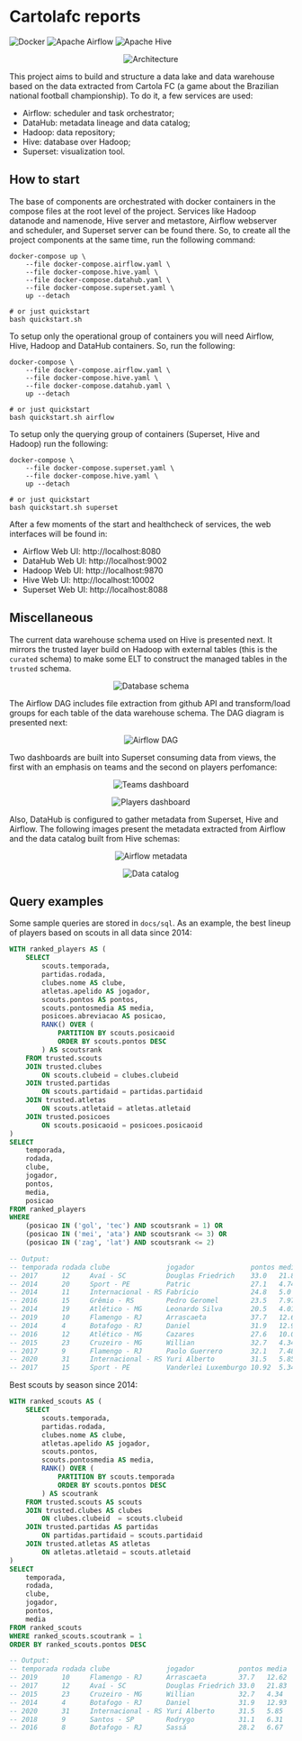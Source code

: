 # Cartolafc reports

<p>
<img alt="Docker" src="https://img.shields.io/badge/docker-%230db7ed.svg?&style=for-the-badge&logo=docker&logoColor=white"/>
<img alt="Apache Airflow" src="https://img.shields.io/badge/apacheairflow-%23017cee.svg?&style=for-the-badge&logo=apache-airflow&logoColor=white"/>
<img alt="Apache Hive" src="https://img.shields.io/badge/apachehive-%23FDEE21.svg?&style=for-the-badge&logo=apache-hive&logoColor=black"/>
</p>

<p align="center">
<img alt="Architecture" src="./docs/architecture.jpg"/>
</p>

This project aims to build and structure a data lake and data warehouse based on the data extracted from Cartola FC (a game about the Brazilian national football championship). To do it, a few services are used:

- Airflow: scheduler and task orchestrator;
- DataHub: metadata lineage and data catalog;
- Hadoop: data repository;
- Hive: database over Hadoop;
- Superset: visualization tool.

## How to start

The base of components are orchestrated with docker containers in the compose files at the root level of the project. Services like Hadoop datanode and namenode, Hive server and metastore, Airflow webserver and scheduler, and Superset server can be found there. So, to create all the project components at the same time, run the following command:

```shell
docker-compose up \
    --file docker-compose.airflow.yaml \
    --file docker-compose.hive.yaml \
    --file docker-compose.datahub.yaml \
    --file docker-compose.superset.yaml \
    up --detach

# or just quickstart
bash quickstart.sh
```

To setup only the operational group of containers you will need Airflow, Hive, Hadoop and DataHub containers. So, run the following:

```shell
docker-compose \
    --file docker-compose.airflow.yaml \
    --file docker-compose.hive.yaml \
    --file docker-compose.datahub.yaml \
    up --detach

# or just quickstart
bash quickstart.sh airflow
```

To setup only the querying group of containers (Superset, Hive and Hadoop) run the following:

```shell
docker-compose \
    --file docker-compose.superset.yaml \
    --file docker-compose.hive.yaml \
    up --detach

# or just quickstart
bash quickstart.sh superset
```

After a few moments of the start and healthcheck of services, the web interfaces will be found in:
- Airflow Web UI: http://localhost:8080
- DataHub Web UI: http://localhost:9002
- Hadoop Web UI: http://localhost:9870
- Hive Web UI: http://localhost:10002
- Superset Web UI: http://localhost:8088

## Miscellaneous

The current data warehouse schema used on Hive is presented next. It mirrors the trusted layer build on Hadoop with external tables (this is the `curated` schema) to make some ELT to construct the managed tables in the `trusted` schema.

<p align="center">
<img alt="Database schema" src="./docs/schema.png"/>
</p>

The Airflow DAG includes file extraction from github API and transform/load groups for each table of the data warehouse schema. The DAG diagram is presented next:

<p align="center">
<img alt="Airflow DAG" src="./docs/dag.png"/>
</p>

Two dashboards are built into Superset consuming data from views, the first with an emphasis on teams and the second on players perfomance:

<p align="center">
<img alt="Teams dashboard" src="./docs/dashboard-clubes.png"/>
</p>

<p align="center">
<img alt="Players dashboard" src="./docs/dashboard-atletas.png"/>
</p>

Also, DataHub is configured to gather metadata from Superset, Hive and Airflow. The following images present the metadata extracted from Airflow and the data catalog built from Hive schemas:

<p align="center">
<img alt="Airflow metadata" src="./docs/task-catalog.png"/>
</p>

<p align="center">
<img alt="Data catalog" src="./docs/data-catalog.png"/>
</p>

## Query examples

Some sample queries are stored in `docs/sql`. As an example, the best lineup of players based on scouts in all data since 2014:

```sql
WITH ranked_players AS (
    SELECT
        scouts.temporada,
        partidas.rodada,
        clubes.nome AS clube,
        atletas.apelido AS jogador,
        scouts.pontos AS pontos,
        scouts.pontosmedia AS media,
        posicoes.abreviacao AS posicao,
        RANK() OVER (
            PARTITION BY scouts.posicaoid
            ORDER BY scouts.pontos DESC
        ) AS scoutsrank
    FROM trusted.scouts
    JOIN trusted.clubes
        ON scouts.clubeid = clubes.clubeid
    JOIN trusted.partidas
        ON scouts.partidaid = partidas.partidaid
    JOIN trusted.atletas
        ON scouts.atletaid = atletas.atletaid
    JOIN trusted.posicoes
        ON scouts.posicaoid = posicoes.posicaoid
)
SELECT
    temporada,
    rodada,
    clube,
    jogador,
    pontos,
    media,
    posicao
FROM ranked_players
WHERE
    (posicao IN ('gol', 'tec') AND scoutsrank = 1) OR
    (posicao IN ('mei', 'ata') AND scoutsrank <= 3) OR
    (posicao IN ('zag', 'lat') AND scoutsrank <= 2)

-- Output:
-- temporada rodada clube              jogador              pontos media pos
-- 2017      12     Avaí - SC          Douglas Friedrich    33.0   21.83 gol
-- 2014      20     Sport - PE         Patric               27.1   4.74  lat
-- 2014      11     Internacional - RS Fabrício             24.8   5.0   lat
-- 2016      15     Grêmio - RS        Pedro Geromel        23.5   7.97  zag
-- 2014      19     Atlético - MG      Leonardo Silva       20.5   4.01  zag
-- 2019      10     Flamengo - RJ      Arrascaeta           37.7   12.62 mei
-- 2014      4      Botafogo - RJ      Daniel               31.9   12.93 mei
-- 2016      12     Atlético - MG      Cazares              27.6   10.02 mei
-- 2015      23     Cruzeiro - MG      Willian              32.7   4.34  ata
-- 2017      9      Flamengo - RJ      Paolo Guerrero       32.1   7.48  ata
-- 2020      31     Internacional - RS Yuri Alberto         31.5   5.85  ata
-- 2017      15     Sport - PE         Vanderlei Luxemburgo 10.92  5.34  tec
```

Best scouts by season since 2014:

```sql
WITH ranked_scouts AS (
    SELECT
        scouts.temporada,
        partidas.rodada,
        clubes.nome AS clube,
        atletas.apelido AS jogador,
        scouts.pontos,
        scouts.pontosmedia AS media,
        RANK() OVER (
            PARTITION BY scouts.temporada
            ORDER BY scouts.pontos DESC
        ) AS scoutrank
    FROM trusted.scouts AS scouts
    JOIN trusted.clubes AS clubes
        ON clubes.clubeid  = scouts.clubeid
    JOIN trusted.partidas AS partidas
        ON partidas.partidaid = scouts.partidaid
    JOIN trusted.atletas AS atletas
        ON atletas.atletaid = scouts.atletaid
)
SELECT
    temporada,
    rodada,
    clube,
    jogador,
    pontos,
    media
FROM ranked_scouts
WHERE ranked_scouts.scoutrank = 1
ORDER BY ranked_scouts.pontos DESC

-- Output:
-- temporada rodada clube              jogador           pontos media
-- 2019      10     Flamengo - RJ      Arrascaeta        37.7   12.62
-- 2017      12     Avaí - SC          Douglas Friedrich 33.0   21.83
-- 2015      23     Cruzeiro - MG      Willian           32.7   4.34
-- 2014      4      Botafogo - RJ      Daniel            31.9   12.93
-- 2020      31     Internacional - RS Yuri Alberto      31.5   5.85
-- 2018      9      Santos - SP        Rodrygo           31.1   6.31
-- 2016      8      Botafogo - RJ      Sassá             28.2   6.67
```
